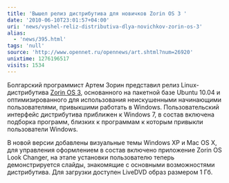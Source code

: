 ```yaml
---
title: 'Вышел релиз дистрибутива для новичков Zorin OS 3 '
date: '2010-06-10T23:01:57+04:00'
uri: 'news/vyshel-reliz-distributiva-dlya-novichkov-zorin-os-3'
alias: 
  - 'news/395.html'
tags: 'null'
source: 'http://www.opennet.ru/opennews/art.shtml?num=26920'
unixtime: 1276196517
visits: 1534
---
```

Болгарский программист Артем Зорин представил релиз Linux-дистрибутива [Zorin OS 3](http://zorin-os.webs.com/), основанного на пакетной базе Ubuntu 10.04 и оптимизированного для использования неискушенными начинающими пользователями, привыкшими работать в Windows. Пользовательский интерфейс дистрибутива приближен к Windows 7, в состав включена подборка программ, близких к программам к которым привыкли пользователи Windows.

В новой версии добавлены визуальные темы Windows XP и Mac OS X, для управления оформлением в состав включено приложение Zorin OS Look Changer, на этапе установки пользователю теперь демонстрируется слайды, знакомящие с основными возможностями дистрибутива. Для загрузки доступен LiveDVD образ размером 1 Гб.
